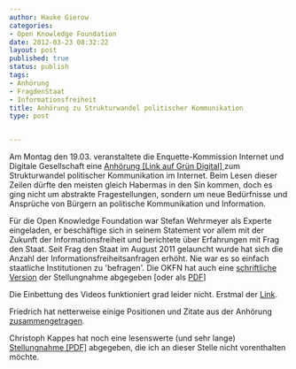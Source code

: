 ```yaml
---
author: Hauke Gierow
categories:
- Open Knowledge Foundation
date: 2012-03-23 08:32:22
layout: post
published: true
status: publish
tags:
- Anhörung
- FragdenStaat
- Informationsfreiheit
title: Anhörung zu Strukturwandel politischer Kommunikation
type: post


---
```


Am Montag den 19.03. veranstaltete die Enquette-Kommission Internet und Digitale Gesellschaft eine [Anhörung [Link auf Grün Digital] ](http://gruen-digital.de/2012/03/anhoerung-strukturwandel-der-politischen-kommunikation-partizipation-der-eidg/)zum Strukturwandel politischer Kommunikation im Internet. Beim Lesen dieser Zeilen dürfte den meisten gleich Habermas in den Sin kommen, doch es ging nicht um abstrakte Fragestellungen, sondern um neue Bedürfnisse und Ansprüche von Bürgern an politische Kommunikation und Information.

Für die Open Knowledge Foundation war Stefan Wehrmeyer als Experte eingeladen, er beschäftige sich in seinem Statement vor allem mit der Zukunft der Informationsfreiheit und berichtete über Erfahrungen mit Frag den Staat. Seit Frag den Staat im August 2011 gelauncht wurde hat sich die Anzahl der Informationsfreiheitsanfragen erhöht. Nie war es so einfach staatliche Institutionen zu 'befragen'. Die OKFN hat auch eine [schriftliche Version](https://docs.google.com/a/gierow.eu/document/d/1C8kAeMEu3kASl6FZz8lSdSmPIib14HEQWKixNMpHGFA/edit) der Stellungnahme abgegeben [oder als [PDF](http://www.bundestag.de/internetenquete/dokumentation/Sitzungen/20120319/A-Drs_17_24_049-C_-_Stellungnahme_Wehrmeyer_19_3_2012.pdf)]

Die Einbettung des Videos funktioniert grad leider nicht. Erstmal der [Link](http://gruen-digital.de/2012/03/video-der-anhoerung-strukturwandel-der-pol-kommunikation-partizipation/).

Friedrich hat netterweise einige Positionen und Zitate aus der Anhörung [zusammengetragen](http://pudo.org/2012/03/20/opengov.html).

Christoph Kappes hat noch eine lesenswerte (und sehr lange) [Stellungnahme [PDF]](http://www.bundestag.de/internetenquete/dokumentation/Sitzungen/20120319/A-Drs_17_24_049-E_-_Stellungnahme_Kappes_19_3_2012.pdf) abgegeben, die ich an dieser Stelle nicht vorenthalten möchte.